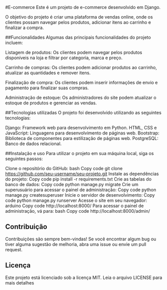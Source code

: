 #E-commerce
Este é um projeto de e-commerce desenvolvido em Django.

O objetivo do projeto é criar uma plataforma de vendas online, onde os clientes possam navegar pelos produtos, adicionar itens ao carrinho e finalizar a compra.

##Funcionalidades
Algumas das principais funcionalidades do projeto incluem:

Listagem de produtos: Os clientes podem navegar pelos produtos disponíveis na loja e filtrar por categoria, marca e preço.

Carrinho de compras: Os clientes podem adicionar produtos ao carrinho, atualizar as quantidades e remover itens.

Finalização de compra: Os clientes podem inserir informações de envio e pagamento para finalizar suas compras.

Administração de estoque: Os administradores do site podem atualizar o estoque de produtos e gerenciar as vendas.

##Tecnologias utilizadas
O projeto foi desenvolvido utilizando as seguintes tecnologias:

Django: Framework web para desenvolvimento em Python.
HTML, CSS e JavaScript: Linguagens para desenvolvimento de páginas web.
Bootstrap: Biblioteca de componentes para estilização de páginas web.
PostgreSQL: Banco de dados relacional.

##Instalação e uso
Para utilizar o projeto em sua máquina local, siga os seguintes passos:

Clone o repositório do GitHub:
bash
Copy code
git clone https://github.com/seu-username/seu-projeto.git
Instale as dependências do projeto:
Copy code
pip install -r requirements.txt
Crie as tabelas do banco de dados:
Copy code
python manage.py migrate
Crie um superusuário para acessar o painel de administração:
Copy code
python manage.py createsuperuser
Inicie o servidor de desenvolvimento:
Copy code
python manage.py runserver
Acesse o site em seu navegador:
arduino
Copy code
http://localhost:8000/
Para acessar o painel de administração, vá para:
bash
Copy code
http://localhost:8000/admin/

## Contribuição
Contribuições são sempre bem-vindas! Se você encontrar algum bug ou tiver alguma sugestão de melhoria, abra uma issue ou envie um pull request.

## Licença
Este projeto está licenciado sob a licença MIT. Leia o arquivo LICENSE para mais detalhes
